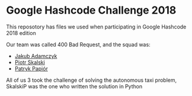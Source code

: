# Google Hashcode Challenge 2018

This reposotory has files we used when participating in Google Hashcode 2018 edition

Our team was called 400 Bad Request, and the squad was:
* [Jakub Adamczyk](https://github.com/adamczyk777)
* [Piotr Skalski](https://github.com/SkalskiP)
* [Patryk Papiór](https://github.com/patrykofbat)

All of us 3 took the challenge of solving the autonomous taxi problem, SkalskiP was the one who written the solution in Python